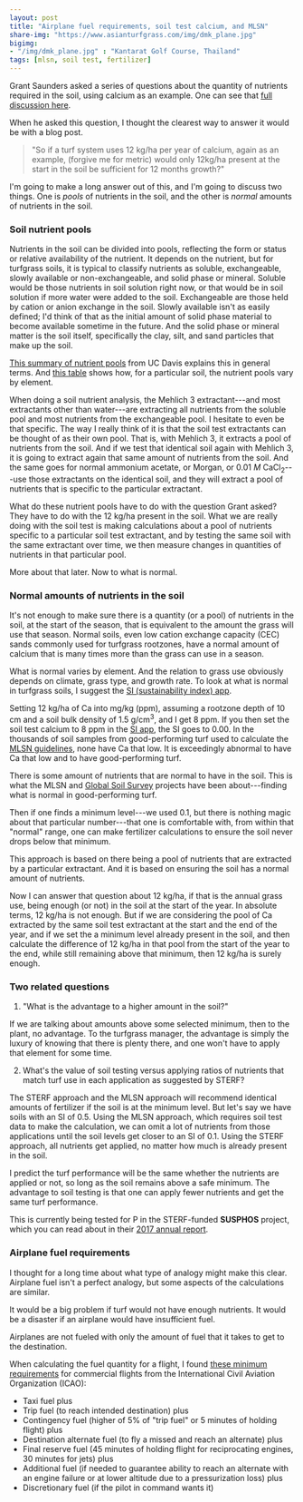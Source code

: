 ```yaml
---
layout: post
title: "Airplane fuel requirements, soil test calcium, and MLSN"
share-img: "https://www.asianturfgrass.com/img/dmk_plane.jpg"
bigimg:
- "/img/dmk_plane.jpg" : "Kantarat Golf Course, Thailand"
tags: [mlsn, soil test, fertilizer]
---
```


Grant Saunders asked a series of questions about the quantity of nutrients required in the soil, using calcium as an example. One can see that [full discussion here](https://twitter.com/gslefty/status/1037566830330564609). 

When he asked this question, I thought the clearest way to answer it would be with a blog post.

> "So if a turf system uses 12 kg/ha per year of calcium, again as an example, (forgive me for metric) would only 12kg/ha present at the start in the soil be sufficient for 12 months growth?"

I'm going to make a long answer out of this, and I'm going to discuss two things. One is *pools* of nutrients in the soil, and the other is *normal* amounts of nutrients in the soil. 

### Soil nutrient pools

Nutrients in the soil can be divided into pools, reflecting the form or status or relative availability of the nutrient. It depends on the nutrient, but for turfgrass soils, it is typical to classify nutrients as soluble, exchangeable, slowly available or non-exchangeable, and solid phase or mineral. Soluble would be those nutrients in soil solution right now, or that would be in soil solution if more water were added to the soil. Exchangeable are those held by cation or anion exchange in the soil. Slowly available isn't as easily defined; I'd think of that as the initial amount of solid phase material to become available sometime in the future. And the solid phase or mineral matter is the soil itself, specifically the clay, silt, and sand particles that make up the soil.

[This summary of nutrient pools](http://lawr.ucdavis.edu/classes/ssc219/biogeo/snp.htm) from UC Davis explains this in general terms. And [this table](http://lawr.ucdavis.edu/classes/ssc219/biogeo/table10.htm) shows how, for a particular soil, the nutrient pools vary by element.

When doing a soil nutrient analysis, the Mehlich 3 extractant---and most extractants other than water---are extracting all nutrients from the soluble pool and most nutrients from the exchangeable pool. I hesitate to even be that specific. The way I really think of it is that the soil test extractants can be thought of as their own pool. That is, with Mehlich 3, it extracts a pool of nutrients from the soil. And if we test that identical soil again with Mehlich 3, it is going to extract again that same amount of nutrients from the soil. And the same goes for normal ammonium acetate, or Morgan, or 0.01 *M* CaCl<sub>2</sub>---use those extractants on the identical soil, and they will extract a pool of nutrients that is specific to the particular extractant.

What do these nutrient pools have to do with the question Grant asked? They have to do with the 12 kg/ha present in the soil. What we are really doing with the soil test is making calculations about a pool of nutrients specific to a particular soil test extractant, and by testing the same soil with the same extractant over time, we then measure changes in quantities of nutrients in that particular pool. 

More about that later. Now to what is normal.

### Normal amounts of nutrients in the soil

It's not enough to make sure there is a quantity (or a pool) of nutrients in the soil, at the start of the season, that is equivalent to the amount the grass will use that season. Normal soils, even low cation exchange capacity (CEC) sands commonly used for turfgrass rootzones, have a normal amount of calcium that is many times more than the grass can use in a season. 

What is normal varies by element. And the relation to grass use obviously depends on climate, grass type, and growth rate. To look at what is normal in turfgrass soils, I suggest the [SI (sustainability index) app](https://asianturfgrass.shinyapps.io/turfsi/).

Setting 12 kg/ha of Ca into mg/kg (ppm), assuming a rootzone depth of 10 cm and a soil bulk density of 1.5 g/cm<sup>3</sup>, and I get 8 ppm. If you then set the soil test calcium to 8 ppm in the [SI app](https://asianturfgrass.shinyapps.io/turfsi/), the SI goes to 0.00. In the thousands of soil samples from good-performing turf used to calculate the [MLSN guidelines](http://www.asianturfgrass.com/2016_mlsn_paper/), none have Ca that low. It is exceedingly abnormal to have Ca that low and to have good-performing turf.

There is some amount of nutrients that are normal to have in the soil. This is what the MLSN and [Global Soil Survey](http://www.asianturfgrass.com/2014_gss_report/) projects have been about---finding what is normal in good-performing turf.

Then if one finds a minimum level---we used 0.1, but there is nothing magic about that particular number---that one is comfortable with, from within that "normal" range, one can make fertilizer calculations to ensure the soil never drops below that minimum.

This approach is based on there being a pool of nutrients that are extracted by a particular extractant. And it is based on ensuring the soil has a normal amount of nutrients. 

Now I can answer that question about 12 kg/ha, if that is the annual grass use, being enough (or not) in the soil at the start of the year. In absolute terms, 12 kg/ha is not enough. But if we are considering the pool of Ca extracted by the same soil test extractant at the start and the end of the year, and if we set the a minimum level already present in the soil, and then calculate the difference of 12 kg/ha in that pool from the start of the year to the end, while still remaining above that minimum, then 12 kg/ha is surely enough.

### Two related questions

1) "What is the advantage to a higher amount in the soil?"

If we are talking about amounts above some selected minimum, then to the plant, no advantage. To the turfgrass manager, the advantage is simply the luxury of knowing that there is plenty there, and one won't have to apply that element for some time. 

2) What's the value of soil testing versus applying ratios of nutrients that match turf use in each application as suggested by STERF?

The STERF approach and the MLSN approach will recommend identical amounts of fertilizer if the soil is at the minimum level. But let's say we have soils with an SI of 0.5. Using the MLSN approach, which requires soil test data to make the calculation, we can omit a lot of nutrients from those applications until the soil levels get closer to an SI of 0.1. Using the STERF approach, all nutrients get applied, no matter how much is already present in the soil.

I predict the turf performance will be the same whether the nutrients are applied or not, so long as the soil remains above a safe minimum. The advantage to soil testing is that one can apply fewer nutrients and get the same turf performance. 

This is currently being tested for P in the STERF-funded **SUSPHOS** project, which you can read about in their [2017 annual report](http://www.sterf.org/Media/Get/2978/annual-report-2017).

### Airplane fuel requirements

I thought for a long time about what type of analogy might make this clear. Airplane fuel isn't a perfect analogy, but some aspects of the calculations are similar.

It would be a big problem if turf would not have enough nutrients. It would be a disaster if an airplane would have insufficient fuel.

Airplanes are not fueled with only the amount of fuel that it takes to get to the destination. 

When calculating the fuel quantity for a flight, I found [these minimum requirements](https://aviation.stackexchange.com/a/3742) for commercial flights from the International Civil Aviation Organization (ICAO):

* Taxi fuel plus
* Trip fuel (to reach intended destination) plus
* Contingency fuel (higher of 5% of "trip fuel" or 5 minutes of holding flight) plus
* Destination alternate fuel (to fly a missed and reach an alternate) plus
* Final reserve fuel (45 minutes of holding flight for reciprocating engines, 30 minutes for jets) plus
* Additional fuel (if needed to guarantee ability to reach an alternate with an engine failure or at lower altitude due to a pressurization loss) plus
* Discretionary fuel (if the pilot in command wants it)
